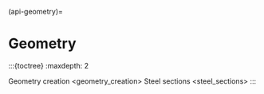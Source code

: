 (api-geometry)=
# Geometry

:::{toctree}
:maxdepth: 2

Geometry creation <geometry_creation>
Steel sections <steel_sections>
:::